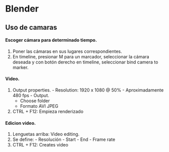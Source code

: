 # Blender
## Uso de camaras
#### Escoger cámara para determinado tiempo.
  1. Poner las cámaras en sus lugares correspondientes.
  2. En timeline, presionar M para un marcador, seleccionar la cámara deseada y con botón derecho en timeline, seleccionar bind camera to marker.
#### Video. 
  1. Output properties.
    - Resolution: 1920 x 1080 @ 50%
    - Aproximadamente 480 fps
    - Output.
      + Choose folder
      + Formato AVI JPEG
  2. CTRL + F12: Empieza renderizado
#### Edicion video.
  1. Lenguetas arriba: Video editing.
  2. Se define:
    - Resolución
    - Start
    - End
    - Frame rate
  3. CTRL + F12: Creates video
